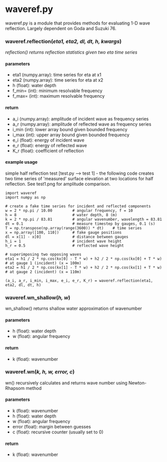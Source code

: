 # waveref.py
waveref.py is a module that provides methods for evaluating 1-D wave reflection. Largely dependent on Goda and Suzuki 76.

### waveref.**reflection**(*eta1, eta2, dl, dt, h, kwargs*)
*reflection() returns reflection statistics given two eta time series*  
#### parameters
- eta1    (numpy.array): time series for eta at x1
- eta2    (numpy.array): time series for eta at x2
- h       (float): water depth  
- f_min=     (int): minimum resolvable frequency
- f_max=     (int): maximum resolvable frequency
#### return
- a_i     (numpy.array): amplitude of incident wave as frequency series
- a_r     (numpy.array): amplitude of reflected wave as frequency series
- i_min   (int): lower array bound given bounded frequency
- i_max   (int): upper array bound given bounded frequency
- e_i     (float): energy of incident wave
- e_r     (float): energy of reflected wave
- K_r     (float): coefficient of reflection

#### example usage
simple half reflection test [test.py --> test 1] - the following code creates two time series of 'measured' surface elevation at two locations for half reflection. See test1.png for amplitude comparison.
```
import waveref
import numpy as np

# create a fake time series for incident and reflected components
w = 2 * np.pi / 10.00         # angular frequency, f = 10
h = 8                         # water depth, 8 (m)
k = 2 * np.pi / 83.81         # angular wavenumber, wavelength = 83.81
dt = 0.1                      # measure timestep by gauges, 0.1 (s)
T = np.transpose(np.array(range(3600)) * dt)    # time series 
x = np.array([100, 110])      # fake gauge positions
dl = x[1] - x[0]              # distance between gauges
h_i = 1                       # incident wave height
h_r = 0.5                     # reflected wave height
                                                                          # superimposing two opposing waves
eta1 = h1 / 2 * np.cos(kx[0] - T * w) + h2 / 2 * np.cos(kx[0] + T * w)    # at gauge 1 (incident) (x = 100m)
eta2 = h1 / 2 * np.cos(kx[1] - T * w) + h2 / 2 * np.cos(kx[1] + T * w)    # at gauge 2 (incident) (x = 110m)

(a_i, a_r, i_min, i_max, e_i, e_r, K_r) = waveref.reflection(eta1, eta2, dl, dt, h)
```

### waveref.**wn_shallow**(*h, w*)
wn_shallow() returns shallow water approximation of wavenumber
#### parameters
- h     (float): water depth
- w     (float): angular frequency
#### return
- k     (float): wavenumber

### waveref.**wn**(*k, h, w, error, c*)
wn() recursively calculates and returns wave number using Newton-Rhapsom method
#### parameters
- k     (float): wavenumber
- h     (float): water depth
- w     (float): angular frequency
- error (float): margin between guesses
- c     (float): recursive counter (usually set to 0)
#### return
- k     (float): wavenumber
